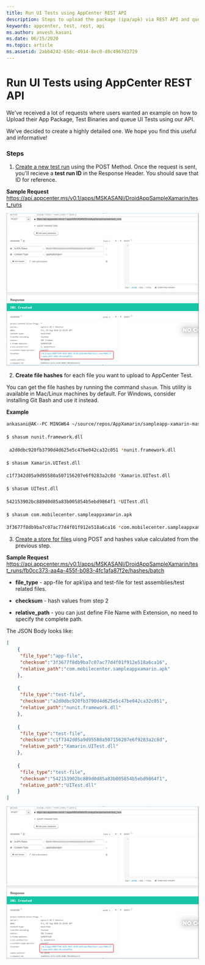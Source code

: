 ```yaml
---
title: Run UI Tests using AppCenter REST API
description: Steps to upload the package (ipa/apk) via REST API and queue the UI Tests
keywords: appcenter, test, rest, api
ms.author: anvesh.kasani
ms.date: 06/15/2020
ms.topic: article
ms.assetid: 2abb4242-658c-4914-8ec0-d0c4967d3729
---
```


# Run UI Tests using AppCenter REST API
We've received a lot of requests where users wanted an example on how to Upload their App Package, Test Binaries and queue UI Tests using our API. 

We've decided to create a highly detailed one. We hope you find this useful and informative! 

### Steps
1. [Create a new test run](https://openapi.appcenter.ms/#/test/test_createTestRun) using the POST Method. Once the request is sent, you'll recieve a **test run ID** in the Response Header. You should save that ID for reference.

**Sample Request** https://api.appcenter.ms/v0.1/apps/MSKASANI/DroidAppSampleXamarin/test_runs 

![Screenshot demonstrating API usage](images/test-runs-api.png)

2. **Create file hashes** for each file you want to upload to AppCenter Test.

You can get the file hashes by running the command `shasum`. This utility is available in Mac/Linux machines by default. For Windows, consider installing Git Bash and use it instead.

**Example**
```bash
ankasani@AK--PC MINGW64 ~/source/repos/AppXamarin/sampleapp-xamarin-master/UITest/bin/Debug/testdlls (master)

$ shasum nunit.framework.dll

 a2d0dbc920fb3790d4d625e5c47be042ca32c051 *nunit.framework.dll

$ shasum Xamarin.UITest.dll

c1f7342d05a9d95580a507156207e6f9283a2c8d *Xamarin.UITest.dll

$ shasum UITest.dll

542153902bc889d0d85a83b005854b5ebd9864f1 *UITest.dll

$ shasum com.mobilecenter.sampleappxamarin.apk

3f3677f8db9ba7c07ac77d4f01f912e518a6ca16 *com.mobilecenter.sampleappxamarin.apk
```

3. [Create a store for files](https://openapi.appcenter.ms/#/test/test_uploadHashesBatch) uisng POST and hashes value calculated from the previous step. 

**Sample Request**
https://api.appcenter.ms/v0.1/apps/MSKASANI/DroidAppSampleXamarin/test_runs/fb0cc373-aa4a-455f-b083-4fc1afa87f2e/hashes/batch

   - **file_type** - app-file for apk\ipa and test-file for test assemblies/test related files.

   - **checksum** - hash values from step 2 

   - **relative_path** - you can just define File Name with Extension, no need to specify the complete path.
   
The JSON Body looks like:

```json
[
    {
     "file_type":"app-file", 
     "checksum":"3f3677f8db9ba7c07ac77d4f01f912e518a6ca16",
     "relative_path":"com.mobilecenter.sampleappxamarin.apk"
    }, 
    
    {
     "file_type":"test-file",
     "checksum":"a2d0dbc920fb3790d4d625e5c47be042ca32c051",
     "relative_path":"nunit.framework.dll"
    }, 
    
    {
     "file_type":"test-file",
     "checksum":"c1f7342d05a9d95580a507156207e6f9283a2c8d",
     "relative_path":"Xamarin.UITest.dll"
    }, 
    
    {
     "file_type":"test-file",
     "checksum":"542153902bc889d0d85a83b005854b5ebd9864f1",
     "relative_path":"UITest.dll"
    }
]
```
![Screenshot demonstrating API usage](images/test-runs-api.png)

